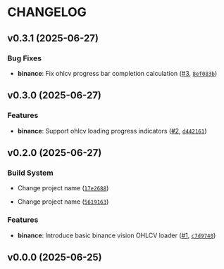 # CHANGELOG


## v0.3.1 (2025-06-27)

### Bug Fixes

- **binance**: Fix ohlcv progress bar completion calculation
  ([#3](https://github.com/Diatonika/baikal-adapters/pull/3),
  [`8ef083b`](https://github.com/Diatonika/baikal-adapters/commit/8ef083b837bc28b8df152d8d805fd1fa7e27e9b6))


## v0.3.0 (2025-06-27)

### Features

- **binance**: Support ohlcv loading progress indicators
  ([#2](https://github.com/Diatonika/baikal-adapters/pull/2),
  [`d442161`](https://github.com/Diatonika/baikal-adapters/commit/d4421618349d1338aa04be472572fce08f6151ef))


## v0.2.0 (2025-06-27)

### Build System

- Change project name
  ([`17e2688`](https://github.com/Diatonika/baikal-adapters/commit/17e268880d7b3af9022c66c069403620c8c594a9))

- Change project name
  ([`5619163`](https://github.com/Diatonika/baikal-adapters/commit/56191630b41e4f9c2185a8448464840dcf8851cb))

### Features

- **binance**: Introduce basic binance vision OHLCV loader
  ([#1](https://github.com/Diatonika/baikal-adapters/pull/1),
  [`c7d9740`](https://github.com/Diatonika/baikal-adapters/commit/c7d97403d67482602a9f1c1883f5ee2bf8a7a906))


## v0.0.0 (2025-06-25)
